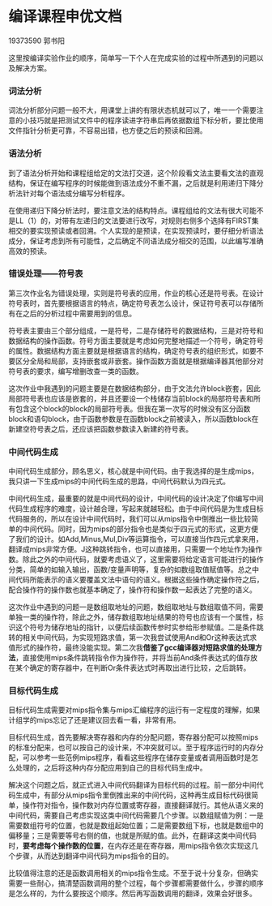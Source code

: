 # 编译课程申优文档

19373590 郭书阳

​		这里按编译实验作业的顺序，简单写一下个人在完成实验的过程中所遇到的问题以及解决方案。

### 词法分析

​		词法分析部分问题一般不大，用课堂上讲的有限状态机就可以了，唯一一个需要注意的小技巧就是把测试文件中的程序读进字符串后再依据数组下标分析，要比使用文件指针分析更可靠，不容易出错，也方便之后的预读和回溯。

### 语法分析

​		到了语法分析开始和课程组给定的文法打交道，这个阶段看文法主要看文法的直观结构，保证在编写程序的时候能做到语法成分不重不漏，之后就是利用递归下降分析法针对每个语法成分编写分析程序。

​		在使用递归下降分析法时，要注意文法的结构特点。课程组给的文法有很大可能不是LL（1）的，对带有左递归的文法要进行改写，对规则右侧多个选择有FIRST集相交的要实现预读或者回溯。个人实现的是预读，在实现预读时，要仔细分析语法成分，保证考虑到所有可能性，之后确定不同语法成分相交的范围，以此编写准确高效的预读。

### 错误处理——符号表

​		第三次作业名为错误处理，实则是符号表的应用，作业的核心还是符号表。在设计符号表时，首先要根据语言的特点，确定符号表怎么设计，保证符号表可以存储所有在之后的分析过程中需要用到的信息。

​		符号表主要由三个部分组成，一是符号，二是存储符号的数据结构，三是对符号和数据结构的操作函数。符号方面主要就是考虑如何完整地描述一个符号，确定符号的属性。数据结构方面主要就是根据语言的结构，确定符号表的组织形式，如要不要区分全局和局部，支持嵌套或非嵌套。操作函数方面就是根据编译器其他部分对符号表的要求，编写增删改查一类的函数。

​		这次作业中我遇到的问题主要是在数据结构部分，由于文法允许block嵌套，因此局部符号表也应该是嵌套的，并且还要设一个栈储存当前block的局部符号表和所有包含这个block的block的局部符号表。但我在第一次写的时候没有区分函数block和语句block，由于函数参数是在函数block之前被读入，所以函数block在新建空符号表之后，还应该把函数参数读入新建的符号表。

### 中间代码生成

​		中间代码生成部分，顾名思义，核心就是中间代码。由于我选择的是生成mips，我只讲一下生成mips的中间代码生成的思路，中间代码默认为四元式。

​		中间代码生成，最重要的就是中间代码的设计，中间代码的设计决定了你编写中间代码生成程序的难度，设计越合理，写起来就越轻松。由于中间代码是为生成目标代码服务的，所以在设计中间代码时，我们可以从mips指令中倒推出一些比较简单的中间代码。同时，因为mips的部分指令也是类似于四元式的形式，这更方便了我们的设计。如Add,Minus,Mul,Div等运算指令，可以直接当作四元式拿来用，翻译成mips非常方便。J这种跳转指令，也可以直接用，只需要一个地址作为操作数。除此之外的中间代码，就要考虑语义了，这里需要将给定语言可能进行的操作分类，简单的如输入输出，函数/变量声明等，复杂的如数组取值赋值等。总之中间代码所能表示的语义要覆盖文法中语句的语义。根据这些操作确定操作符之后，配合操作符的操作数也就基本确定了，操作符和操作数一起表达了完整的语义。

​		这次作业中遇到的问题一是数组取地址的问题，数组取地址与数组取值不同，需要单独一类的操作符，除此之外，储存数组取地址结果的符号也应该有一个属性，标识这个符号为储存地址的指针，以便后续函数传参时实参给形参赋值。二是条件跳转的相关中间代码，为实现短路求值，第一次我尝试使用And和Or这种表达式求值形式的操作符，最终没能实现。第二次我**借鉴了gcc编译器对短路求值的处理方法**，直接使用mips条件跳转指令作为操作符，并将当前And条件表达式的值存放在某个确定的寄存器中，在判断Or条件表达式时再取出进行比较，之后跳转。

### 目标代码生成

​		目标代码生成需要对mips指令集与mips汇编程序的运行有一定程度的理解，如果计组学的mips忘记了还是建议回去看一看，非常有用。

​		目标代码生成，首先要解决寄存器和内存的分配问题，寄存器分配可以按照mips的标准分配来，也可以按自己的设计来，不冲突就可以。至于程序运行时的内存分配，可以参考一些范例mips程序，看看这些程序在储存变量或者调用函数时是怎么处理的，之后将这种内存分配应用到自己的目标代码生成中。

​		解决这个问题之后，就正式进入中间代码翻译为目标代码的过程。前一部分中间代码生成中，有部分从mips指令里倒推出来的中间代码，这种再生成目标代码很简单，操作符对指令，操作数对内存位置或寄存器，直接翻译就行。其他从语义来的中间代码，需要自己考虑实现这类中间代码需要几个步骤。以数组赋值为例：一是需要数组符号的位置，也就是数组起始位置；二是需要数组下标，也就是数组中的偏移量；三是需要等号右侧的值，也就是所赋的值。此外，在翻译这类中间代码时，**要考虑每个操作数的位置**，在内存还是在寄存器，用mips指令依次实现这几个步骤，从而达到翻译中间代码为mips指令的目的。

​		比较值得注意的还是函数调用相关的mips指令生成。不至于说十分复杂，但确实需要一些耐心，搞清楚函数调用的整个过程，每个步骤都需要做什么，步骤的顺序是怎么样的，为什么要按这个顺序。然后再写函数调用的翻译，效果会好很多。
